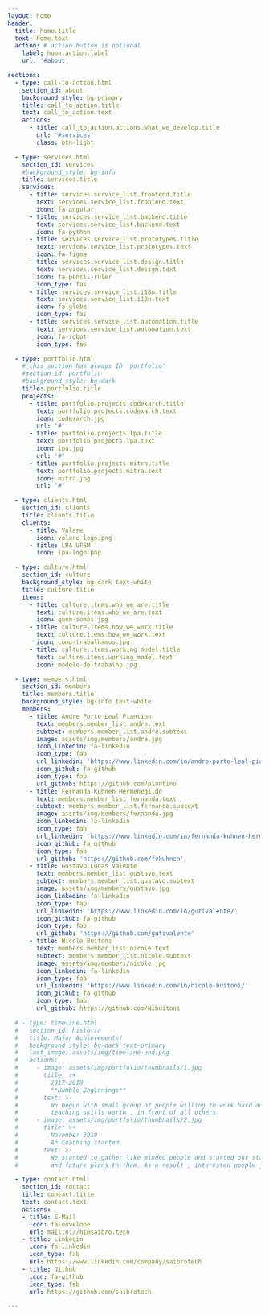 ```yaml
---
layout: home
header:
  title: home.title
  text: home.text
  action: # action button is optional
    label: home.action.label
    url: '#about'

sections:
  - type: call-to-action.html
    section_id: about
    background_style: bg-primary
    title: call_to_action.title
    text: call_to_action.text 
    actions:
      - title: call_to_action.actions.what_we_develop.title
        url: '#services'
        class: btn-light

  - type: services.html
    section_id: services
    #background_style: bg-info
    title: services.title
    services:
      - title: services.service_list.frontend.title
        text: services.service_list.frontend.text
        icon: fa-angular
      - title: services.service_list.backend.title
        text: services.service_list.backend.text
        icon: fa-python
      - title: services.service_list.prototypes.title
        text: services.service_list.prototypes.text
        icon: fa-figma
      - title: services.service_list.design.title
        text: services.service_list.design.text
        icon: fa-pencil-ruler
        icon_type: fas
      - title: services.service_list.i18n.title
        text: services.service_list.i18n.text
        icon: fa-globe
        icon_type: fas
      - title: services.service_list.automation.title
        text: services.service_list.automation.text
        icon: fa-robot
        icon_type: fas

  - type: portfolio.html
    # this section has always ID 'portfolio'
    #section_id: portfolio
    #background_style: bg-dark
    title: portfolio.title
    projects:
      - title: portfolio.projects.codexarch.title
        text: portfolio.projects.codexarch.text
        icon: codexarch.jpg
        url: '#'
      - title: portfolio.projects.lpa.title
        text: portfolio.projects.lpa.text
        icon: lpa.jpg
        url: '#'
      - title: portfolio.projects.mitra.title
        text: portfolio.projects.mitra.text
        icon: mitra.jpg
        url: '#'

  - type: clients.html
    section_id: clients
    title: clients.title
    clients:
      - title: Volare
        icon: volare-logo.png
      - title: LPA UFSM
        icon: lpa-logo.png

  - type: culture.html
    section_id: culture
    background_style: bg-dark text-white
    title: culture.title
    items:
      - title: culture.items.who_we_are.title
        text: culture.items.who_we_are.text
        icon: quem-somos.jpg
      - title: culture.items.how_we_work.title
        text: culture.items.how_we_work.text
        icon: como-trabalhamos.jpg
      - title: culture.items.working_model.title
        text: culture.items.working_model.text
        icon: modelo-de-trabalho.jpg

  - type: members.html
    section_id: members
    title: members.title
    background_style: bg-info text-white
    members:
      - title: Andre Porto Leal Piantino
        text: members.member_list.andre.text
        subtext: members.member_list.andre.subtext
        image: assets/img/members/andre.jpg
        icon_linkedin: fa-linkedin
        icon_type: fab
        url_linkedin: 'https://www.linkedin.com/in/andre-porto-leal-piantino/'
        icon_github: fa-github
        icon_type: fab
        url_github: https://github.com/piantino
      - title: Fernanda Kuhnen Hermenegildo
        text: members.member_list.fernanda.text
        subtext: members.member_list.fernanda.subtext
        image: assets/img/members/fernanda.jpg
        icon_linkedin: fa-linkedin
        icon_type: fab
        url_linkedin: 'https://www.linkedin.com/in/fernanda-kuhnen-hermenegildo-2747b4a1/'
        icon_github: fa-github
        icon_type: fab
        url_github: 'https://github.com/fekuhnen'
      - title: Gustavo Lucas Valente
        text: members.member_list.gustavo.text
        subtext: members.member_list.gustavo.subtext
        image: assets/img/members/gustavo.jpg
        icon_linkedin: fa-linkedin
        icon_type: fab
        url_linkedin: 'https://www.linkedin.com/in/gutivalente/'
        icon_github: fa-github
        icon_type: fab
        url_github: 'https://github.com/gutivalente'
      - title: Nicole Buitoni
        text: members.member_list.nicole.text
        subtext: members.member_list.nicole.subtext
        image: assets/img/members/nicole.jpg
        icon_linkedin: fa-linkedin
        icon_type: fab
        url_linkedin: 'https://www.linkedin.com/in/nicole-buitoni/'
        icon_github: fa-github
        icon_type: fab
        url_github: https://github.com/Nibuitoni

  # - type: timeline.html
  #   section_id: historia
  #   title: Major Achievements!
  #   background_style: bg-dark text-primary
  #   last_image: assets/img/timeline-end.png
  #   actions:
  #     - image: assets/img/portfolio/thumbnails/1.jpg
  #       title: >+
  #         2017-2018
  #         **Humble Beginnings**
  #       text: >-
  #         We begun with small group of people willing to work hard and make our
  #         teaching skills worth , in front of all others!
  #     - image: assets/img/portfolio/thumbnails/2.jpg
  #       title: >+
  #         November 2019
  #         An Coaching started
  #       text: >-
  #         We started to gather like minded people and started our stategies
  #         and future plans to them. As a result , interested people joined us!

  - type: contact.html
    section_id: contact
    title: contact.title
    text: contact.text
    actions:
    - title: E-Mail
      icon: fa-envelope
      url: mailto://hi@saibro.tech
    - title: Linkedin
      icon: fa-linkedin
      icon_type: fab
      url: https://www.linkedin.com/company/saibrotech
    - title: Github
      icon: fa-github
      icon_type: fab
      url: https://github.com/saibrotech

---
```

